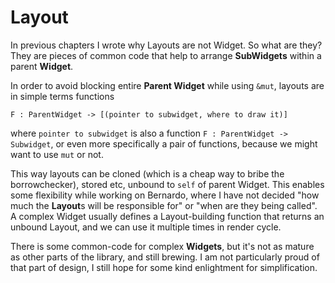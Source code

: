 # Layout

In previous chapters I wrote why Layouts are not Widget. So what are they?
They are pieces of common code that help to arrange **SubWidgets** within a parent **Widget**.

In order to avoid blocking entire **Parent Widget** while using ```&mut```, layouts are in simple terms functions

```
F : ParentWidget -> [(pointer to subwidget, where to draw it)]
```

where ```pointer to subwidget``` is also a function ```F : ParentWidget -> Subwidget```, or even more specifically a
pair of functions, because we might want to use ```mut``` or not.

This way layouts can be cloned (which is a cheap way to bribe the borrowchecker), stored etc, unbound to ```self``` of
parent Widget. This enables some flexibility while working on Bernardo, where I have not decided  "how much the
**Layout**s will be responsible for" or "when are they being called". A complex Widget usually defines a Layout-building
function that returns an unbound Layout, and we can use it multiple times in render cycle.

There is some common-code for complex **Widgets**, but it's not as mature as other parts of the library, and still
brewing. I am not particularly proud of that part of design, I still hope for some kind enlightment for simplification.
